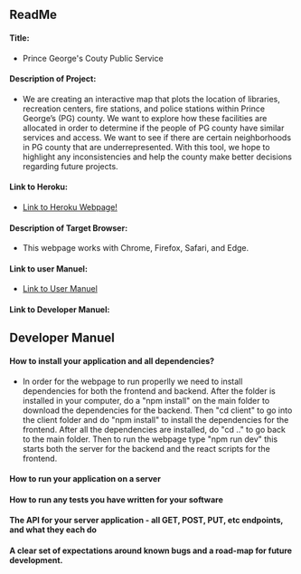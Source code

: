 ## ReadMe

#### Title:

- Prince George's Couty Public Service

#### Description of Project:

- We are creating an interactive map that plots the location of libraries, recreation centers, fire stations, and police stations within Prince George’s (PG) county. We want to explore how these facilities are allocated in order to determine if the people of PG county have similar services and access. We want to see if there are certain neighborhoods in PG county that are underrepresented. With this tool, we hope to highlight any inconsistencies and help the county make better decisions regarding future projects.

#### Link to Heroku:

- [Link to Heroku Webpage!](https://pg-service.herokuapp.com/)

#### Description of Target Browser:

- This webpage works with Chrome, Firefox, Safari, and Edge.

#### Link to user Manuel:

- [Link to User Manuel](/docs/user.md)

#### Link to Developer Manuel:

## Developer Manuel

#### How to install your application and all dependencies?

- In order for the webpage to run properlly we need to install dependencies for both the frontend and backend. After the folder is installed in your computer, do a "npm install" on the main folder to download the dependencies for the backend. Then "cd client" to go into the client folder and do "npm install" to install the dependencies for the frontend. After all the dependencies are installed, do "cd .." to go back to the main folder. Then to run the webpage type "npm run dev" this starts both the server for the backend and the react scripts for the frontend.

#### How to run your application on a server

#### How to run any tests you have written for your software

#### The API for your server application - all GET, POST, PUT, etc endpoints, and what they each do

#### A clear set of expectations around known bugs and a road-map for future development.
